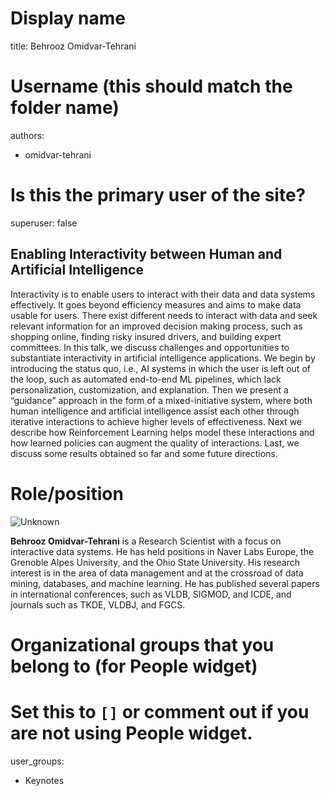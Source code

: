 
# Display name
title: Behrooz Omidvar-Tehrani

# Username (this should match the folder name)
authors:
- omidvar-tehrani

# Is this the primary user of the site?
superuser: false



## Enabling Interactivity between Human and Artificial Intelligence



 Interactivity is to enable users to interact with their data and data systems effectively. It goes beyond efficiency measures and aims to make data usable for users. There exist different needs to interact with data and seek relevant information for an improved decision making process, such as shopping online, finding risky insured drivers, and building expert committees. In this talk, we discuss challenges and opportunities to substantiate interactivity in artificial intelligence applications. We begin by introducing the status quo, i.e., AI systems in which the user is left out of the loop, such as automated end-to-end ML pipelines, which lack personalization, customization, and explanation. Then we present a “guidance” approach in the form of a mixed-initiative system, where both human intelligence and artificial intelligence assist each other through iterative interactions to achieve higher levels of effectiveness. Next we describe how Reinforcement Learning helps model these interactions and how learned policies can augment the quality of interactions. Last, we discuss some results obtained so far and some future directions.


# Role/position
![Unknown](/Users/Ge/Desktop/omidvar-tehrani/Unknown.jpeg)

**Behrooz Omidvar-Tehrani**  is a Research Scientist with a focus on interactive data systems. He has held positions in Naver Labs Europe, the Grenoble Alpes University, and the Ohio State University. His research interest is in the area of data management and at the crossroad of data mining, databases, and machine learning. He has published several papers in international conferences, such as VLDB, SIGMOD, and ICDE, and journals such as TKDE, VLDBJ, and FGCS.

# Organizational groups that you belong to (for People widget)
#   Set this to `[]` or comment out if you are not using People widget.
user_groups:
- Keynotes
